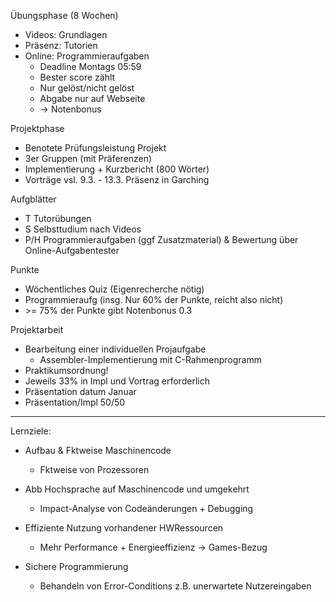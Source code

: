 
Übungsphase (8 Wochen)
- Videos: Grundlagen
- Präsenz: Tutorien
- Online: Programmieraufgaben
  - Deadline Montags 05:59
  - Bester score zählt
  - Nur gelöst/nicht gelöst
  - Abgabe nur auf Webseite
  - -\> Notenbonus

Projektphase
- Benotete Prüfungsleistung Projekt
- 3er Gruppen (mit Präferenzen)
- Implementierung + Kurzbericht (800 Wörter)
- Vorträge vsl. 9.3. - 13.3. Präsenz in Garching

Aufgblätter
- T Tutorübungen
- S Selbsttudium nach Videos
- P/H Programmieraufgaben (ggf Zusatzmaterial) & Bewertung über Online-Aufgabentester

Punkte
- Wöchentliches Quiz (Eigenrecherche nötig)
- Programmieraufg (insg. Nur 60% der Punkte, reicht also nicht)
- \>= 75% der Punkte gibt Notenbonus 0.3

Projektarbeit
- Bearbeitung einer individuellen Projaufgabe
  - Assembler-Implementierung mit C-Rahmenprogramm
- Praktikumsordnung!
- Jeweils 33% in Impl und Vortrag erforderlich
- Präsentation datum Januar
- Präsentation/Impl 50/50

----

Lernziele:
- Aufbau & Fktweise Maschinencode
  - Fktweise von Prozessoren

- Abb Hochsprache auf Maschinencode und umgekehrt
  - Impact-Analyse von Codeänderungen + Debugging

- Effiziente Nutzung vorhandener HWRessourcen
  - Mehr Performance + Energieeffizienz -\> Games-Bezug

- Sichere Programmierung
  - Behandeln von Error-Conditions z.B. unerwartete Nutzereingaben

